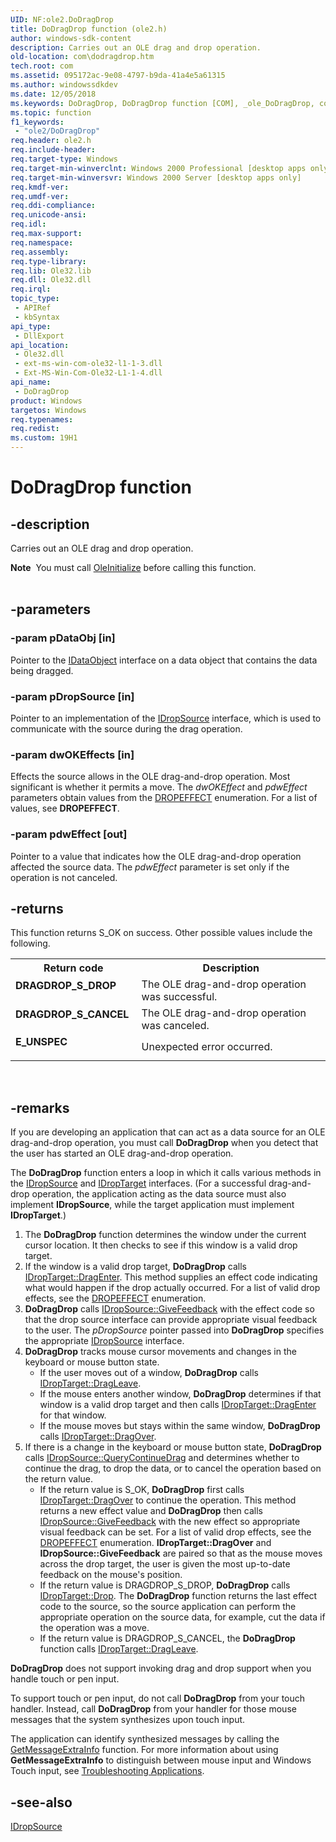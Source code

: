 ```yaml
---
UID: NF:ole2.DoDragDrop
title: DoDragDrop function (ole2.h)
author: windows-sdk-content
description: Carries out an OLE drag and drop operation.
old-location: com\dodragdrop.htm
tech.root: com
ms.assetid: 095172ac-9e08-4797-b9da-41a4e5a61315
ms.author: windowssdkdev
ms.date: 12/05/2018
ms.keywords: DoDragDrop, DoDragDrop function [COM], _ole_DoDragDrop, com.dodragdrop, ole2/DoDragDrop
ms.topic: function
f1_keywords: 
 - "ole2/DoDragDrop"
req.header: ole2.h
req.include-header: 
req.target-type: Windows
req.target-min-winverclnt: Windows 2000 Professional [desktop apps only]
req.target-min-winversvr: Windows 2000 Server [desktop apps only]
req.kmdf-ver: 
req.umdf-ver: 
req.ddi-compliance: 
req.unicode-ansi: 
req.idl: 
req.max-support: 
req.namespace: 
req.assembly: 
req.type-library: 
req.lib: Ole32.lib
req.dll: Ole32.dll
req.irql: 
topic_type:
 - APIRef
 - kbSyntax
api_type:
 - DllExport
api_location:
 - Ole32.dll
 - ext-ms-win-com-ole32-l1-1-3.dll
 - Ext-MS-Win-Com-Ole32-L1-1-4.dll
api_name:
 - DoDragDrop
product: Windows
targetos: Windows
req.typenames: 
req.redist: 
ms.custom: 19H1
---
```


# DoDragDrop function


## -description


Carries out an OLE drag and drop operation.


<div class="alert"><b>Note</b>  You must call <a href="https://docs.microsoft.com/windows/desktop/api/ole2/nf-ole2-oleinitialize">OleInitialize</a> before calling this function.</div><div> </div>

## -parameters




### -param pDataObj [in]

Pointer to the <a href="https://docs.microsoft.com/windows/desktop/api/objidl/nn-objidl-idataobject">IDataObject</a> interface on a data object that contains the data being dragged.


### -param pDropSource [in]

Pointer to an implementation of the <a href="https://docs.microsoft.com/windows/desktop/api/oleidl/nn-oleidl-idropsource">IDropSource</a> interface, which is used to communicate with the source during the drag operation.


### -param dwOKEffects [in]

Effects the source allows in the OLE drag-and-drop operation. Most significant is whether it permits a move. The <i>dwOKEffect</i> and <i>pdwEffect</i> parameters obtain values from the <a href="https://docs.microsoft.com/windows/desktop/com/dropeffect-constants">DROPEFFECT</a> enumeration. For a list of values, see <b>DROPEFFECT</b>.


### -param pdwEffect [out]

 Pointer to a value that indicates how the OLE drag-and-drop operation affected the source data. The <i>pdwEffect</i> parameter is set only if the operation is not canceled.


## -returns



This function returns S_OK on success. Other possible values include the following.

<table>
<tr>
<th>Return code</th>
<th>Description</th>
</tr>
<tr>
<td width="40%">
<dl>
<dt><b>DRAGDROP_S_DROP</b></dt>
</dl>
</td>
<td width="60%">
The OLE drag-and-drop operation was successful.

</td>
</tr>
<tr>
<td width="40%">
<dl>
<dt><b>DRAGDROP_S_CANCEL</b></dt>
</dl>
</td>
<td width="60%">
The OLE drag-and-drop operation was canceled. 

</td>
</tr>
<tr>
<td width="40%">
<dl>
<dt><b>E_UNSPEC</b></dt>
</dl>
</td>
<td width="60%">
Unexpected error occurred.

</td>
</tr>
</table>
 




## -remarks



If you are developing an application that can act as a data source for an OLE drag-and-drop operation, you must call <b>DoDragDrop</b> when you detect that the user has started an OLE drag-and-drop operation.



The <b>DoDragDrop</b> function enters a loop in which it calls various methods in the <a href="https://docs.microsoft.com/windows/desktop/api/oleidl/nn-oleidl-idropsource">IDropSource</a> and <a href="https://docs.microsoft.com/windows/desktop/api/oleidl/nn-oleidl-idroptarget">IDropTarget</a> interfaces. (For a successful drag-and-drop operation, the application acting as the data source must also implement <b>IDropSource</b>, while the target application must implement <b>IDropTarget</b>.) 

<ol>
<li>
The <b>DoDragDrop</b> function determines the window under the current cursor location. It then checks to see if this window is a valid drop target.


</li>
<li>
 If the window is a valid drop target, <b>DoDragDrop</b> calls <a href="https://docs.microsoft.com/windows/desktop/api/oleidl/nf-oleidl-idroptarget-dragenter">IDropTarget::DragEnter</a>. This method supplies an effect code indicating what would happen if the drop actually occurred. For a list of valid drop effects, see the <a href="https://docs.microsoft.com/windows/desktop/com/dropeffect-constants">DROPEFFECT</a> enumeration.

</li>
<li>
<b>DoDragDrop</b> calls <a href="https://docs.microsoft.com/windows/desktop/api/oleidl/nf-oleidl-idropsource-givefeedback">IDropSource::GiveFeedback</a> with the effect code so that the drop source interface can provide appropriate visual feedback to the user. The <i>pDropSource</i> pointer passed into <b>DoDragDrop</b> specifies the appropriate <a href="https://docs.microsoft.com/windows/desktop/api/oleidl/nn-oleidl-idropsource">IDropSource</a> interface.


</li>
<li>
<b>DoDragDrop</b> tracks mouse cursor movements and changes in the keyboard or mouse button state.

<ul>
<li>
If the user moves out of a window, <b>DoDragDrop</b> calls <a href="https://docs.microsoft.com/windows/desktop/api/oleidl/nf-oleidl-idroptarget-dragleave">IDropTarget::DragLeave</a>.


</li>
<li>
If the mouse enters another window, <b>DoDragDrop</b> determines if that window is a valid drop target and then calls <a href="https://docs.microsoft.com/windows/desktop/api/oleidl/nf-oleidl-idroptarget-dragenter">IDropTarget::DragEnter</a> for that window.

</li>
<li>
If the mouse moves but stays within the same window, <b>DoDragDrop</b> calls <a href="https://docs.microsoft.com/windows/desktop/api/oleidl/nf-oleidl-idroptarget-dragover">IDropTarget::DragOver</a>.


</li>
</ul>
</li>
<li>
If there is a change in the keyboard or mouse button state, <b>DoDragDrop</b> calls <a href="https://docs.microsoft.com/windows/desktop/api/oleidl/nf-oleidl-idropsource-querycontinuedrag">IDropSource::QueryContinueDrag</a> and determines whether to continue the drag, to drop the data, or to cancel the operation based on the return value. 


<ul>
<li>
If the return value is S_OK, <b>DoDragDrop</b> first calls <a href="https://docs.microsoft.com/windows/desktop/api/oleidl/nf-oleidl-idroptarget-dragover">IDropTarget::DragOver</a> to continue the operation. This method returns a new effect value and <b>DoDragDrop</b> then calls <a href="https://docs.microsoft.com/windows/desktop/api/oleidl/nf-oleidl-idropsource-givefeedback">IDropSource::GiveFeedback</a> with the new effect so appropriate visual feedback can be set. For a list of valid drop effects, see the <a href="https://docs.microsoft.com/windows/desktop/com/dropeffect-constants">DROPEFFECT</a> enumeration. <b>IDropTarget::DragOver</b> and <b>IDropSource::GiveFeedback</b> are paired so that as the mouse moves across the drop target, the user is given the most up-to-date feedback on the mouse's position.

</li>
<li>
If the return value is DRAGDROP_S_DROP, <b>DoDragDrop</b> calls <a href="https://docs.microsoft.com/windows/desktop/api/oleidl/nf-oleidl-idroptarget-drop">IDropTarget::Drop</a>. The <b>DoDragDrop</b> function returns the last effect code to the source, so the source application can perform the appropriate operation on the source data, for example, cut the data if the operation was a move.


</li>
<li>
If the return value is DRAGDROP_S_CANCEL, the <b>DoDragDrop</b> function calls <a href="https://docs.microsoft.com/windows/desktop/api/oleidl/nf-oleidl-idroptarget-dragleave">IDropTarget::DragLeave</a>.


</li>
</ul>
</li>
</ol>
<b>DoDragDrop</b> does not support invoking drag and drop support when you handle touch or pen input.

To support touch or pen input, do not call <b>DoDragDrop</b> from your touch handler. Instead, call <b>DoDragDrop</b> from your handler for those mouse messages that the system synthesizes upon touch input.

The application can identify synthesized messages by calling the <a href="https://docs.microsoft.com/windows/desktop/api/winuser/nf-winuser-getmessageextrainfo">GetMessageExtraInfo</a> function. For more information about using <b>GetMessageExtraInfo</b> to distinguish between mouse input and Windows Touch input,  see <a href="https://docs.microsoft.com/windows/desktop/wintouch/troubleshooting-applications">Troubleshooting Applications</a>.




## -see-also




<a href="https://docs.microsoft.com/windows/desktop/api/oleidl/nn-oleidl-idropsource">IDropSource</a>
 

 

